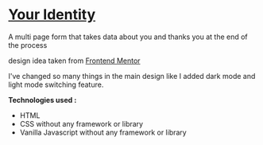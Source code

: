 <h1><a href="https://rafidoth.github.io/your-identity/">Your Identity</a></h1>
<p>A multi page form that takes data about you and thanks you at the end of the process</p>
<p> design idea taken from <a href="https://www.frontendmentor.io/challenges/multistep-form-YVAnSdqQBJ">Frontend Mentor</a></p>
<p> I've changed so many things in the main design like I added dark mode and light mode switching feature.</p>

<p><strong>Technologies used : </strong></p>
<ul>
    <li>HTML</li>
    <li>CSS without any framework or library</li>
    <li>Vanilla Javascript without any framework or library</li>
</ul>



